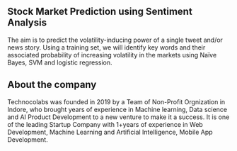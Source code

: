 ## Stock Market Prediction using Sentiment Analysis

The aim is to predict the volatility-inducing power of a single tweet and/or news story. Using a training set, we will identify key words and their associated probability of increasing volatility in the markets using Naïve Bayes, SVM and logistic regression.

## About the company
Technocolabs was founded in 2019 by a Team of Non-Profit Orgnization in Indore, who brought years of experience in Machine learning, Data science and AI Product Development to a new venture to make it a success.
It is one of the leading Startup Company with 1+years of experience in Web Development, Machine Learning and Artificial Intelligence, Mobile App Development.
